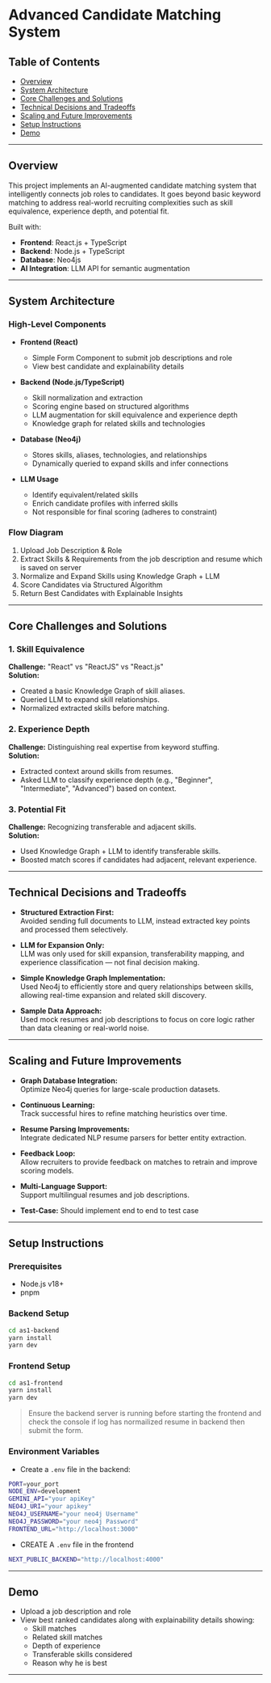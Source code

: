 # Advanced Candidate Matching System

## Table of Contents
- [Overview](#overview)
- [System Architecture](#system-architecture)
- [Core Challenges and Solutions](#core-challenges-and-solutions)
- [Technical Decisions and Tradeoffs](#technical-decisions-and-tradeoffs)
- [Scaling and Future Improvements](#scaling-and-future-improvements)
- [Setup Instructions](#setup-instructions)
- [Demo](#demo)

---

## Overview

This project implements an AI-augmented candidate matching system that intelligently connects job roles to candidates.
It goes beyond basic keyword matching to address real-world recruiting complexities such as skill equivalence, experience depth, and potential fit.

Built with:
- **Frontend**: React.js + TypeScript
- **Backend**: Node.js + TypeScript
- **Database**: Neo4js
- **AI Integration**: LLM API for semantic augmentation

---

## System Architecture

### High-Level Components
- **Frontend (React)**  
  - Simple Form Component to submit job descriptions and role
  - View best candidate and explainability details

- **Backend (Node.js/TypeScript)**  
  - Skill normalization and extraction
  - Scoring engine based on structured algorithms
  - LLM augmentation for skill equivalence and experience depth
  - Knowledge graph for related skills and technologies

 - **Database (Neo4j)**
   - Stores skills, aliases, technologies, and relationships
   - Dynamically queried to expand skills and infer connections

- **LLM Usage**  
  - Identify equivalent/related skills
  - Enrich candidate profiles with inferred skills
  - Not responsible for final scoring (adheres to constraint)

### Flow Diagram
1. Upload Job Description & Role
2. Extract Skills & Requirements from the job description and resume which is saved on server
3. Normalize and Expand Skills using Knowledge Graph + LLM
4. Score Candidates via Structured Algorithm
5. Return Best Candidates with Explainable Insights

---

## Core Challenges and Solutions

### 1. Skill Equivalence
**Challenge:** "React" vs "ReactJS" vs "React.js"  
**Solution:**  
- Created a basic Knowledge Graph of skill aliases.
- Queried LLM to expand skill relationships.
- Normalized extracted skills before matching.

### 2. Experience Depth
**Challenge:** Distinguishing real expertise from keyword stuffing.  
**Solution:**  
- Extracted context around skills from resumes.
- Asked LLM to classify experience depth (e.g., "Beginner", "Intermediate", "Advanced") based on context.

### 3. Potential Fit
**Challenge:** Recognizing transferable and adjacent skills.  
**Solution:**  
- Used Knowledge Graph + LLM to identify transferable skills.
- Boosted match scores if candidates had adjacent, relevant experience.

---

## Technical Decisions and Tradeoffs

- **Structured Extraction First:**  
  Avoided sending full documents to LLM, instead extracted key points and processed them selectively.

- **LLM for Expansion Only:**  
  LLM was only used for skill expansion, transferability mapping, and experience classification — not final decision making.

- **Simple Knowledge Graph Implementation:**  
  Used Neo4j to efficiently store and query relationships between skills, allowing real-time expansion and related skill discovery.

- **Sample Data Approach:**  
  Used mock resumes and job descriptions to focus on core logic rather than data cleaning or real-world noise.

---

## Scaling and Future Improvements

- **Graph Database Integration:**  
  Optimize Neo4j queries for large-scale production datasets.

- **Continuous Learning:**  
  Track successful hires to refine matching heuristics over time.

- **Resume Parsing Improvements:**  
  Integrate dedicated NLP resume parsers for better entity extraction.

- **Feedback Loop:**  
  Allow recruiters to provide feedback on matches to retrain and improve scoring models.

- **Multi-Language Support:**  
  Support multilingual resumes and job descriptions.

- **Test-Case:**
  Should implement end to end to test case
---

## Setup Instructions

### Prerequisites
- Node.js v18+
- pnpm

### Backend Setup
```bash
cd as1-backend
yarn install
yarn dev
```

### Frontend Setup
```bash
cd as1-frontend
yarn install
yarn dev
```

> Ensure the backend server is running before starting the frontend and check the console if log has normailized resume in backend then submit the form.

### Environment Variables
- Create a `.env` file in the backend:
```bash
PORT=your_port
NODE_ENV=development
GEMINI_API="your apiKey"
NEO4J_URI="your apikey"
NEO4J_USERNAME="your neo4j Username"
NEO4J_PASSWORD="your neo4j Password"
FRONTEND_URL="http://localhost:3000"
```
- CREATE A `.env` file in the frontend
```bash
NEXT_PUBLIC_BACKEND="http://localhost:4000"
```

---

## Demo

- Upload a job description and role
- View best ranked candidates along with explainability details showing:
  - Skill matches
  - Related skill matches
  - Depth of experience
  - Transferable skills considered
  - Reason why he is best

---


